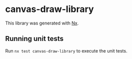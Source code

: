 # canvas-draw-library

This library was generated with [Nx](https://nx.dev).

## Running unit tests

Run `nx test canvas-draw-library` to execute the unit tests.
